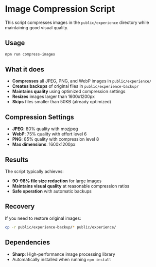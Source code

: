 # Image Compression Script

This script compresses images in the `public/experience` directory while maintaining good visual quality.

## Usage

```bash
npm run compress-images
```

## What it does

- **Compresses** all JPEG, PNG, and WebP images in `public/experience/`
- **Creates backups** of original files in `public/experience-backup/`
- **Maintains quality** using optimized compression settings
- **Resizes** images larger than 1600x1200px
- **Skips** files smaller than 50KB (already optimized)

## Compression Settings

- **JPEG**: 80% quality with mozjpeg
- **WebP**: 75% quality with effort level 6
- **PNG**: 85% quality with compression level 8
- **Max dimensions**: 1600x1200px

## Results

The script typically achieves:
- **90-98% file size reduction** for large images
- **Maintains visual quality** at reasonable compression ratios
- **Safe operation** with automatic backups

## Recovery

If you need to restore original images:

```bash
cp -r public/experience-backup/* public/experience/
```

## Dependencies

- **Sharp**: High-performance image processing library
- Automatically installed when running `npm install`
